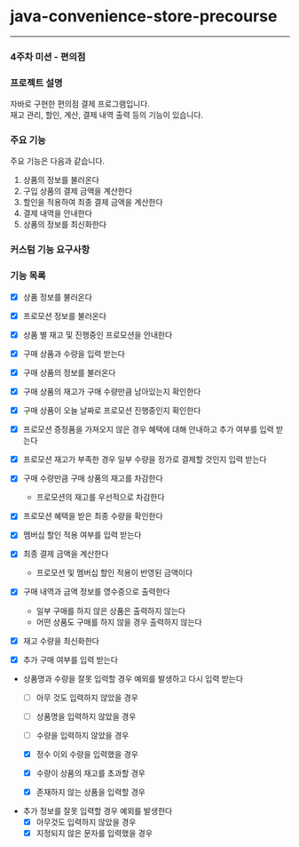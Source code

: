 # java-convenience-store-precourse

---

### 4주차 미션 - 편의점
### 프로젝트 설명
자바로 구현한 편의점 결제 프로그램입니다.  
재고 관리, 할인, 계산, 결제 내역 출력 등의 기능이 있습니다.

### 주요 기능
주요 기능은 다음과 같습니다.
1. 상품의 정보를 불러온다
2. 구입 상품의 결제 금액을 계산한다
3. 할인을 적용하여 최종 결제 금액을 계산한다
4. 결제 내역을 안내한다
5. 상품의 정보를 최신화한다


### 커스텀 기능 요구사항 

### 기능 목록
- [x] 상품 정보를 불러온다
  

- [x] 프로모션 정보를 불러온다


- [x] 상품 별 재고 및 진행중인 프로모션을 안내한다


- [x] 구매 상품과 수량을 입력 받는다


- [x] 구매 상품의 정보를 불러온다


- [X] 구매 상품의 재고가 구매 수량만큼 남아있는지 확인한다


- [x] 구매 상품이 오늘 날짜로 프로모션 진행중인지 확인한다


- [x] 프로모션 증정품을 가져오지 않은 경우 혜택에 대해 안내하고 추가 여부를 입력 받는다


- [x] 프로모션 재고가 부족한 경우 일부 수량을 정가로 결제할 것인지 입력 받는다


- [x] 구매 수량만큼 구매 상품의 재고를 차감한다
  -  프로모션의 재고를 우선적으로 차감한다


- [x] 프로모션 혜택을 받은 최종 수량을 확인한다

    
- [x] 멤버십 할인 적용 여부를 입력 받는다


- [x] 최종 결제 금액을 계산한다
  - 프로모션 및 멤버십 할인 적용이 반영된 금액이다


- [x] 구매 내역과 금액 정보를 영수증으로 출력한다
  - 일부 구매를 하지 않은 상품은 출력하지 않는다
  - 어떤 상품도 구매를 하지 않을 경우 출력하지 않는다


- [x] 재고 수량을 최신화한다


- [x] 추가 구매 여부를 입력 받는다


- 상품명과 수량을 잘못 입력할 경우 예외를 발생하고 다시 입력 받는다
  - [ ] 아무 것도 입력하지 않았을 경우
  - [ ] 상품명을 입력하지 않았을 경우
  - [ ] 수량을 입력하지 않았을 경우
  - [x] 정수 이외 수량을 입력했을 경우
  - [x] 수량이 상품의 재고를 초과할 경우
  - [x] 존재하지 않는 상품을 입력할 경우


- 추가 정보를 잘못 입력할 경우 예외를 발생한다
  - [x] 아무것도 입력하지 않았을 경우
  - [x] 지정되지 않은 문자를 입력했을 경우